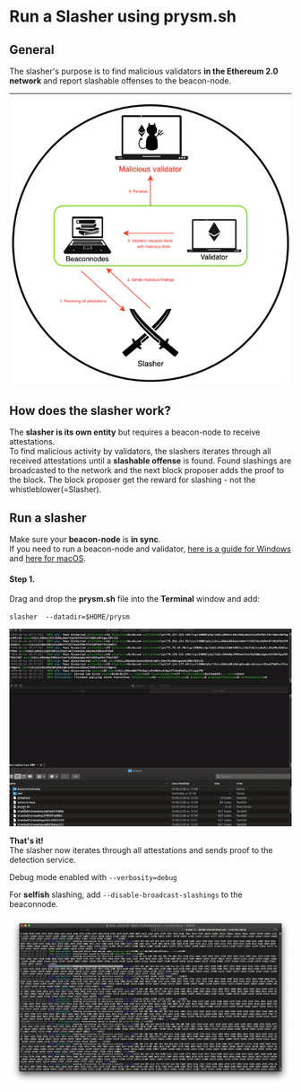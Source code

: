 # Run a Slasher using prysm.sh

## General

The slasher's purpose is to find malicious validators **in the Ethereum 2.0 network** and report slashable offenses to the beacon-node.  
****

![](../../../.gitbook/assets/image%20%2869%29.png)

#### 

## How does the slasher work?

The **slasher is its own entity** but requires a beacon-node to receive attestations.  
To find malicious activity by validators, the slashers iterates through all received attestations until a **slashable offense** is found. Found slashings are broadcasted to the network and the next block proposer adds the proof to the block. The block proposer get the reward for slashing - not the whistleblower\(=Slasher\).

## Run a slasher 

Make sure your **beacon-node** is **in sync**.   
If you need to run a beacon-node and validator, [here is a guide for Windows](https://kb.beaconcha.in/tutorial-eth2-multiclient/prysm-client/windows-prysm/script-beaconnode-and-validator) and [here for macOS](https://kb.beaconcha.in/tutorial-eth2-multiclient/prysm-client/macos-prysm/run-with-macos-using-prysm.sh).

####  **Step 1.**

Drag and drop the **prysm.sh** file into the **Terminal** window and add:

`slasher  --datadir=$HOME/prysm`

![](../../../.gitbook/assets/slashergif.gif)



**That's it!**  
The slasher now iterates through all attestations and sends proof to the detection service.   
  
Debug mode enabled with `--verbosity=debug`

For **selfish** slashing, add `--disable-broadcast-slashings` to the beaconnode.  


![](../../../.gitbook/assets/image%20%2871%29.png)

